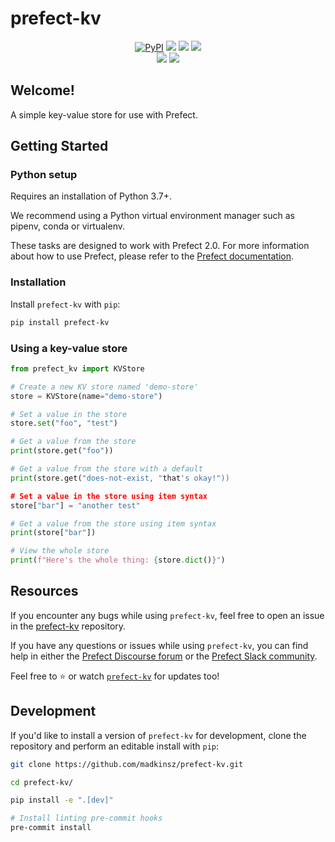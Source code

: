 # prefect-kv

<p align="center">
    <a href="https://pypi.python.org/pypi/prefect-kv/" alt="PyPI version">
        <img alt="PyPI" src="https://img.shields.io/pypi/v/prefect-kv?color=0052FF&labelColor=090422"></a>
    <a href="https://github.com/madkinsz/prefect-kv/" alt="Stars">
        <img src="https://img.shields.io/github/stars/madkinsz/prefect-kv?color=0052FF&labelColor=090422" /></a>
    <a href="https://pepy.tech/badge/prefect-kv/" alt="Downloads">
        <img src="https://img.shields.io/pypi/dm/prefect-kv?color=0052FF&labelColor=090422" /></a>
    <a href="https://github.com/madkinsz/prefect-kv/pulse" alt="Activity">
        <img src="https://img.shields.io/github/commit-activity/m/madkinsz/prefect-kv?color=0052FF&labelColor=090422" /></a>
    <br>
    <a href="https://prefect-community.slack.com" alt="Slack">
        <img src="https://img.shields.io/badge/slack-join_community-red.svg?color=0052FF&labelColor=090422&logo=slack" /></a>
    <a href="https://discourse.prefect.io/" alt="Discourse">
        <img src="https://img.shields.io/badge/discourse-browse_forum-red.svg?color=0052FF&labelColor=090422&logo=discourse" /></a>
</p>

## Welcome!

A simple key-value store for use with Prefect.

## Getting Started

### Python setup

Requires an installation of Python 3.7+.

We recommend using a Python virtual environment manager such as pipenv, conda or virtualenv.

These tasks are designed to work with Prefect 2.0. For more information about how to use Prefect, please refer to the [Prefect documentation](https://orion-docs.prefect.io/).

### Installation

Install `prefect-kv` with `pip`:

```bash
pip install prefect-kv
```

### Using a key-value store

```python
from prefect_kv import KVStore

# Create a new KV store named 'demo-store'
store = KVStore(name="demo-store")

# Set a value in the store
store.set("foo", "test")

# Get a value from the store
print(store.get("foo"))

# Get a value from the store with a default
print(store.get("does-not-exist, "that's okay!"))

# Set a value in the store using item syntax
store["bar"] = "another test"

# Get a value from the store using item syntax
print(store["bar"])

# View the whole store
print(f"Here's the whole thing: {store.dict()}")
```

## Resources

If you encounter any bugs while using `prefect-kv`, feel free to open an issue in the [prefect-kv](https://github.com/madkinsz/prefect-kv) repository.

If you have any questions or issues while using `prefect-kv`, you can find help in either the [Prefect Discourse forum](https://discourse.prefect.io/) or the [Prefect Slack community](https://prefect.io/slack).

Feel free to ⭐️ or watch [`prefect-kv`](https://github.com/madkinsz/prefect-kv) for updates too!

## Development

If you'd like to install a version of `prefect-kv` for development, clone the repository and perform an editable install with `pip`:

```bash
git clone https://github.com/madkinsz/prefect-kv.git

cd prefect-kv/

pip install -e ".[dev]"

# Install linting pre-commit hooks
pre-commit install
```

